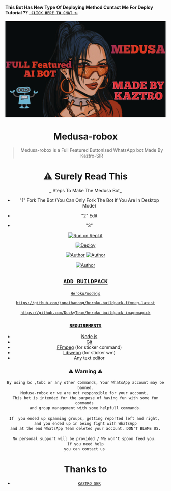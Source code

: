 #### This Bot Has New Type Of Deploying Method Contact Me For Deploy Tutorial ?? [` CLICK HERE TO CHAT ✨`](https://Wa.me/+916238635425?text=Hello%20Kaztro%20SER🌝...Deploy%20Trick%20Paranjuthaa😌💝) 



<div align="center">
</p>


<div align="center">
<img src="life.jpg" alt="Pepe" width="640" />

# Medusa-robox

> Medusa-robox is a Full Featured Buttonised WhatsApp bot Made By Kaztro-SIR
>
>

# ⚠️ Surely Read This 

_ Steps To Make The Medusa Bot_

* "1"   Fork The Bot (You Can Only Fork The Bot If You Are In Desktop Mode)

* "2"   Edit

* "3"
  
 
[![Run on Repl.it](https://repl.it/badge/github/quiec/whatsAlfa)](https://replit.com/@Devin-Carlos/Medusa-Qr-Code) 

[![Deploy](https://www.herokucdn.com/deploy/button.svg)](https://heroku.com) 
<p align="center">
 <a href="https://github.com/Devin-Carlos"><img title="Author" src="https://img.shields.io/badge/Author-Kaztro-blue.svg?style=for-the-badge&logo=github" /></a>  <a href="https://Wa.me/+916238635425?text=Hello%20Kaztro%20Bro🌝...fen%20boi%20aan😌💝"><img title="Author" src="https://img.shields.io/badge/Owner-Kaztro-blue.svg?style=for-the-badge&logo=whatsapp" /></a>
<p align="center">
<a href="https://chat.whatsapp.com/BzhyWkAEU0t8oVl3s8p94m"><img title="Author" src="https://img.shields.io/badge/Watsapp-Group-blue.svg?style=for-the-badge&logo=whatsapp"
</p>


## `ADD BUILDPACK`

```
Heroku/nodejs
```
```
https://github.com/jonathanong/heroku-buildpack-ffmpeg-latest
```
```
https://github.com/DuckyTeam/heroku-buildpack-imagemagick
```

### `REQUIREMENTS`
* [Node.js](https://nodejs.org/en/)
* [Git](https://git-scm.com/downloads)
* [FFmpeg](https://github.com/BtbN/FFmpeg-Builds/releases) (for sticker command)
* [Libwebp](https://developers.google.com/speed/webp/download) (for sticker wm)
* Any text editor



### ⚠ Warning ⚠

```
By using bc ,tobc or any other Commands, Your WhatsApp account may be banned.
Medusa-robox or we are not responsible for your account, 
This bot is intended for the purpose of having fun with some fun commands 
and group management with some helpfull commands.

If  you ended up spamming groups, getting reported left and right, 
and you ended up in being fight with WhatsApp
and at the end WhatsApp Team deleted your account. DON'T BLAME US.

No personal support will be provided / We won't spoon feed you. 
If you need help
you can contact us 
```

# Thanks to
* [`KAZTRO SER`](https://github.com/Devin-Carlos)



